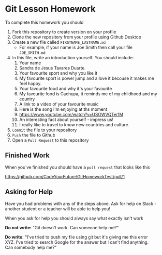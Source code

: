 # Git Lesson Homework

To complete this homework you should

1. Fork this repository to create version on your profile
2. Clone the new repository from your profile using Github Desktop
3. Create a new file called `FIRSTNAME_LASTNAME.md`
   - For example, if your name is Joe Smith then call your file `JOE_SMITH.md`
4. In this file, write an introduction yourself. You should include:
   1. Your name
   2. Sandra de Jesus Tavares Duarte.
   3. Your favourite sport and why you like it
   4. My favourite sport is power jump and a love it becouse it makes me feel happy.
   5. Your favourite food and why it's your favourite 
   6. My favourite food is Cachupa, it reminds me of my childhood and my country
   7. A link to a video of your favourite music
   8. Here is the song i'm enjoying at ths moment
   9. https://www.youtube.com/watch?v=USOWVQTer1M
   10. An interesting fact about yourself - impress us!
   11. I really like to travel to know new countries and culture.
5. `Commit` the file to your repository
6. `Push` the file to Github
7. Open a `Pull Request` to this repository

## Finished Work

When you've finished you should have a `pull request` that looks like this

https://github.com/CodeYourFuture/GitHomeworkTest/pull/1

## Asking for Help

Have you had problems with any of the steps above. Ask for help on Slack - another student or a teacher will be able to help you!

When you ask for help you should always say what exactly isn't work

**Do not write:** "Git doesn't work. Can someone help me?"

**Do write:** "I've tried to push my file using git but it's giving me this error XYZ. I've tried to search Google for the answer but I can't find anything. Can somebody help me?"

